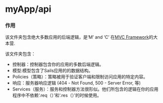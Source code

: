 # myApp/api
### 作用

该文件夹包含绝大多数应用的后端逻辑，是‘M’ and ‘C’ 在[MVC Framework](http://http://zh.wikipedia.org/wiki/MVC)的大本营.

该文件夹包含：
- 控制器：控制器包含你的应用的多数后端逻辑。
- 模型:模型包含了Sails应用的的数据结构。
- Policies（策略）：策略被用于验证客户端和限制访问应用的特定内容。
- 响应：服务器响应逻辑 (404 - Not Found, 500 - Server Error, 等)
- Services（服务）：服务和控制器方法很形似。他们所包含的逻辑在你的应用程序中不依赖‘.req（）’和‘.res（）’的时候使用。


<docmeta name="uniqueID" value="apimd840000">
<docmeta name="displayName" value="api">

